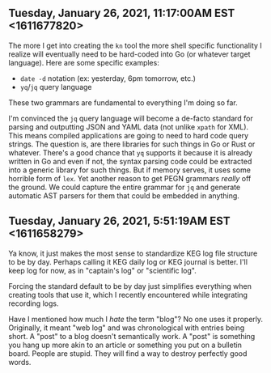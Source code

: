 ## Tuesday, January 26, 2021, 11:17:00AM EST <1611677820>

The more I get into creating the `kn` tool the more shell specific
functionality I realize will eventually need to be hard-coded into Go
(or whatever target language). Here are some specific examples:

* `date -d` notation (ex: yesterday, 6pm tomorrow, etc.)
* `yq`/`jq` query language

These two grammars are fundamental to everything I'm doing so far.

I'm convinced the `jq` query language will become a de-facto standard
for parsing and outputting JSON and YAML data (not unlike `xpath` for
XML). This means compiled applications are going to need to hard code 
query strings. The question is, are there libraries for such things in
Go or Rust or whatever. There's a good chance that `yq` supports it
because it is already written in Go and even if not, the syntax parsing
code could be extracted into a generic library for such things. But if
memory serves, it uses some horrible form of `lex`. Yet another reason
to get PEGN grammars *really* off the ground. We could capture the
entire grammar for `jq` and generate automatic AST parsers for them that
could be embedded in anything.

## Tuesday, January 26, 2021, 5:51:19AM EST <1611658279>

Ya know, it just makes the most sense to standardize KEG log file
structure to be by day. Perhaps calling it KEG daily log or KEG journal
is better. I'll keep log for now, as in "captain's log" or "scientific
log". 

Forcing the standard default to be by day just simplifies everything
when creating tools that use it, which I recently encountered while
integrating recording logs.

Have I mentioned how much I *hate* the term "blog"? No one uses it
properly. Originally, it meant "web log" and was chronological with
entries being short. A "post" to a blog doesn't semantically work. A
"post" is something you hang up more akin to an article or something you
put on a bulletin board. People are stupid. They will find a way to
destroy perfectly good words.

